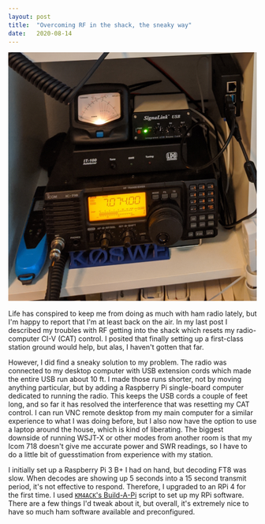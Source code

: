 ```yaml
---
layout: post
title:  "Overcoming RF in the shack, the sneaky way"
date:   2020-08-14
---
```

![Ham radio connected to a Raspberry Pi computer](/assets/2020-08-11-radio-and-rpi.jpg)

Life has conspired to keep me from doing as much with ham radio lately, but I'm happy to report that
I'm at least back on the air. In my last post I described my troubles with RF getting into the shack
which resets my radio-computer CI-V (CAT) control. I posited that finally setting up a first-class
station ground would help, but alas, I haven't gotten that far.

However, I did find a sneaky solution to my problem. The radio was connected to my desktop computer
with USB extension cords which made the entire USB run about 10 ft. I made those runs shorter, not
by moving anything particular, but by adding a Raspberry Pi single-board computer dedicated to
running the radio. This keeps the USB cords a couple of feet long, and so far it has resolved the
interference that was resetting my CAT control. I can run VNC remote desktop from my main computer
for a similar experience to what I was doing before, but I also now have the option to use a laptop
around the house, which is kind of liberating. The biggest downside of running WSJT-X or other modes
from another room is that my Icom 718 doesn't give me accurate power and SWR readings, so I have to
do a little bit of guesstimation from experience with my station.

I initially set up a Raspberry Pi 3 B+ I had on hand, but decoding FT8 was slow. When decodes are
showing up 5 seconds into a 15 second transmit period, it's not effective to respond. Therefore, I
upgraded to an RPi 4 for the first time. I used
[`KM4ACK`'s Build-A-Pi](https://github.com/km4ack/pi-build) script to set up my RPi software. There
are a few things I'd tweak about it, but overall, it's extremely nice to have so much ham software
available and preconfigured.

